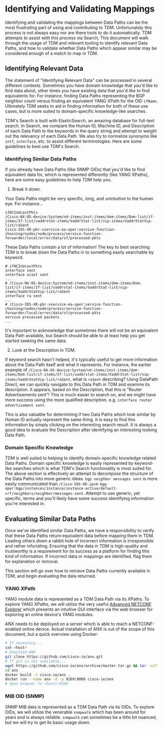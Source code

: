 # Identifying and Validating Mappings
Identifying and validating the mappings between Data Paths can be the most frustrating part of using and contributing to TDM. Unfortunately this process is not always easy nor are there tools to do it automatically. TDM attempts to assist with this process via Search, This document will walk through the usage of TDM and relevant tooling to identify relevant Data Paths, and how to validate whether Data Paths which appear similar may be considered enough of a match to map in TDM.

## Identifying Relevant Data
The statement of "Identifying Relevant Data" can be processed in several different contexts. Sometimes you have domain knowledge that you'd like to find data about, other times you have existing data that you'd like to find equivalents for. For instance, finding Data Paths representing the BGP neighbor count versus finding an equivalent YANG XPath for the OID `ifName`. Ultimately TDM seeks to aid in finding information for both of these use cases, but is more suited to domain-specific knowledge-like searches.

TDM's Search is built with ElasticSearch, an amazing database for full-text search. In Search, we compare the Human ID, Machine ID, and Description of each Data Path to the keywords in the query string and attempt to weight out the relevancy of each Data Path. We also try to normalize synonyms like `intf`, `interface`, etc. to assist different terminologies. Here are some guidelines to best use TDM's Search.

### Identifying Similar Data Paths
If you already have Data Paths (like SNMP OIDs) that you'd like to find equivalent data for, which is represented differently (like YANG XPaths), here are some easy guidelines to help TDM help you.

1. Break it down.

Your Data Paths might be very specific, long, and unintuitive to the human eye. For instance...

```
ifHCInUcastPkts
/Cisco-NX-OS-device:System/nd-items/inst-items/dom-items/Dom-list/if-items/If-list/vaddrstat-items/VaddrStat-list/vip-items/VaddrStatVip-list/raSent
Cisco-IOS-XR-pbr-vservice-ea-oper:service-function-chaining/nodes/node/process/service-function-forwarder/local/error/data/sf/processed-pkts
```

These Data Paths contain a lot of information! The key to best searching TDM is to break down the Data Paths in to something easily searchable by keyword.

```
# ifHCInUcastPkts
interface sent
interface ucast sent
...
# /Cisco-NX-OS-device:System/nd-items/inst-items/dom-items/Dom-list/if-items/If-list/vaddrstat-items/VaddrStat-list/vip-items/VaddrStatVip-list/raSent
interface ra sent
...
# /Cisco-IOS-XR-pbr-vservice-ea-oper:service-function-chaining/nodes/node/process/service-function-forwarder/local/error/data/sf/processed-pkts
service processed packets
...
```

It's important to acknowledge that sometimes there will not be an equivalent Data Path available, but Search should be able to at least help you get started seeking the same data.

2. Look at the Description in TDM.

If keyword search hasn't helped, it's typically useful to get more information about the Data Path itself and what it represents. For instance, the earlier example of `/Cisco-NX-OS-device:System/nd-items/inst-items/dom-items/Dom-list/if-items/If-list/vaddrstat-items/VaddrStat-list/vip-items/VaddrStatVip-list/raSent`, what is `raSent` describing? Using DataPath Direct, we can quickly navigate to this Data Path in TDM and examine its description. It appears, based on the Description, that this is "Router Advertisements sent"! This is much easier to search on, and we might have more success using the more qualified description. e.g. `interface router advertisement sent`.

This is also valuable for determining if two Data Paths which look similar by Human ID actually represent the same thing. It is easy to find this information by simply clicking on the interesting search result. It is always a good idea to evaluate the Description after identifying an interesting looking Data Path.

### Domain Specific Knowledge
TDM is well suited to helping to identify domain-specific knowledge related Data Paths. Domain specific knowledge is easily represented by keyword-like searches which is what TDM's Search functionality is most suited for. The above section is effectively an attempt to decompose the structure of the Data Paths into more generic ideas. `bgp neighbor messages sent` is more easily communicated than `/Cisco-IOS-XR-ipv4-bgp-oper:bgp/instances/instance/instance-active/default-vrf/neighbors/neighbor/messages-sent`. Attempt to use generic, yet specific, terms and you'll likely have some success identifying information you're interested in.

## Evaluating Similar Data Paths
Once we've identified similar Data Paths, we have a responsibility to verify that these Data Paths return equivalent data before mapping them in TDM. Leading others down a rabbit hole of incorrect information is irresponsible and rather infuriating. Ensuring that the data in TDM is high-quality and trustworthy is a requirement for its success as a platform for finding this kind of information. If incorrect data or mappings are identified, flag them for explanation or removal.

This section will go over how to retrieve Data Paths currently available in TDM, and begin evaluating the data returned.

### YANG XPath
YANG module data is represented as a TDM Data Path via its XPaths. To explore YANG XPaths, we will utilize the very useful [Advanced NETCONF Explorer](https://github.com/cisco-ie/anx) which presents an intuitive GUI interface via the web browser for exploring an online device's YANG modules.

ANX needs to be deployed on a server which is able to reach a NETCONF-enabled online device. Actual installation of ANX is out of the scope of this document, but a quick overview using Docker:

```bash
# If necessary...
ssh <host>
# Download ANX
git clone https://github.com/cisco-ie/anx.git
# If git is not available...
wget https://github.com/cisco-ie/anx/archive/master.tar.gz && tar -xzf master.tar.gz && rm master.tar.gz && mv anx-master anx
cd anx
docker build -t cisco-ie/anx .
docker run --name anx -d -p 9269:8080 cisco-ie/anx
# Open browser to <host>:9269
```

### MIB OID (SNMP)
SNMP MIB data is represented as a TDM Data Path via its OIDs. To explore OIDs, we will utilize the venerable `snmpwalk` which has been around for years and is always reliable. `snmpwalk` can sometimes be a little bit nuanced, but we will try to get its basic usage down.
